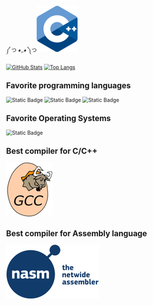 ༼ つ ◕_◕ ༽つ![Image](C++_Logo.png)

[![GitHub Stats](https://github-readme-stats.vercel.app/api?username=ScriptScorpion&show_icons=true&theme=tokyonight&cache_seconds=80000)](https://github.com/anuraghazra/github-readme-stats)
[![Top Langs](https://github-readme-stats.vercel.app/api/top-langs/?username=ScriptScorpion&layout=compact&theme=tokyonight&cache_seconds=80000&hide=toml,roff,nsis)](https://github.com/anuraghazra/github-readme-stats)


## Favorite programming languages
![Static Badge](https://img.shields.io/badge/C%2B%2B-00599C?style=for-the-badge&logo=C%2B%2B)
![Static Badge](https://img.shields.io/badge/C-A8B9CC?style=for-the-badge&logo=C&color=gray)
![Static Badge](https://img.shields.io/badge/Intel_Assembly_x86--64-0071C5?style=for-the-badge&logo=intel&logoColor=blue&color=1E1E1E)

## Favorite Operating Systems
![Static Badge](https://img.shields.io/badge/Linux-FCC624?style=for-the-badge&logo=Linux&logoColor=black)

## Best compiler for C/C++
![Image](GNU_Compiler_Collection_logo.png)
## Best compiler for Assembly language
![Image](Netwide_Assembler.png)
